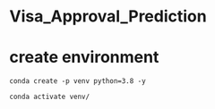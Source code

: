 # Visa_Approval_Prediction

# create environment
```
conda create -p venv python=3.8 -y
```

```
conda activate venv/
```
